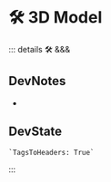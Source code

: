 # 🛠 3D Model

::: details 🛠 <dev>&&&</dev>

## DevNotes

-

## DevState

```py
`TagsToHeaders: True`
```


:::
